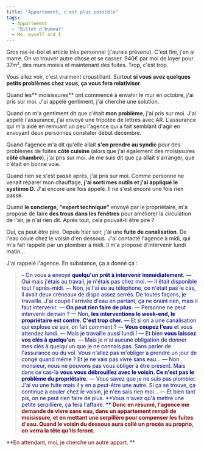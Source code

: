```yaml
---
title: "Appartement, c'est plus possible"
tags:
  - Appartement
  - "Billet d'humeur"
  - Me, myself and I
---
```


Gros ras-le-bol et article très personnel (j'aurais prévenu). C'est fini, j'en ai marre. On va trouver autre chose et se casser. 940€ par moi de loyer pour 37m², des murs moisis et maintenant des fuites. Trop, c'est trop.

Vous allez voir, c'est vraiment croustillant. Surtout **si vous avez quelques petits problèmes chez vous, ça vous fera relativiser**.

Quand les** moisissures** ont commencé à envahir le mur en octobre, j'ai pris sur moi. J'ai appelé gentiment, j'ai cherché une solution.

Quand on m'a gentiment dit que c'était **mon problème**, j'ai pris sur moi. J'ai appelé l'assurance, j'ai envoyé une tripotée de lettres avec AR. L'assurance qui m'a aidé en remuant un peu l'agence qui a fait semblant d'agir en envoyant deux personnes constater début décembre.

Quand l'agence m'a dit qu'elle allait **s'en prendre au syndic** pour des problèmes de fuites **côté cuisine** (alors que j'ai également des moisissures **côté chambre**), j'ai pris sur moi. Je me suis dit que ça allait s'arranger, que c'était en bonne voie.

Quand rien se s'est passé après, j'ai pris sur moi. Comme personne ne venait réparer mon chauffage, **j'ai sorti mes outils et j'ai appliqué le système D**. J'ai encore une fois appelé. Il ne s'est encore une fois rien passé.

Quand **le concierge, "expert technique"** envoyé par le propriétaire, m'a proposé de faire **des trous dans les fenêtres** pour améliorer la circulation de l'air, je n'ai rien dit. Après tout, cela pouvait-il être pire&nbsp;?

Oui, ça peut être pire. Depuis hier soir, j'ai une **fuite de canalisation**. De l'eau coule chez le voisin d'en dessous. J'ai contacté l'agence à midi, qui m'a fait rappelé par un plombier à midi. Il m'a proposé d'intervenir lundi matin…

J'ai rappelé l'agence. En substance, ça a donné ça&nbsp;:
> <span style="color: #000080">- On vous a envoyé **quelqu'un prêt à intervenir immédiatement**.
> — Oui mais j'étais au travail, je n'étais pas chez moi.
> — Il était disponible tout l'après-midi.
> — Non, je l'ai eu au téléphone, ce n'était pas le cas, il avait deux créneaux de dispo assez serrés. De toutes façons, je travaille. J'ai coupé l'arrivée d'eau en partant, ça ne craint rien, mais il faut intervenir.
> — **On peut rien faire de plus.**
> — Personne ne peut intervenir demain&nbsp;?
> — Non, **les interventions le week-end, le propriétaire est contre. C'est trop cher.**
> — Et si on a une canalisation qui explose ce soir, on fait comment&nbsp;?
> — **Vous coupez l'eau** et vous attendez lundi.
> — Mais je travaille aussi lundi&nbsp;!
> — Et bien **vous laissez vos clés à quelqu'un**.
> — Mais je n'ai aucune obligation de donner mes clés à quelqu'un que je ne connais pas. Sans parler de l'assurance ou du vol. Vous n'allez pas m'obliger à prendre un jour de congé quand même&nbsp;? Et je ne vais pas vivre sans eau…
> — Non monsieur, nous ne pouvons pas vous obliger à être présent. Mais dans ce cas-là **vous vous débrouillez avec le voisin. Ce n'est pas le problème du propriétaire.**
> — Vous savez que je ne suis pas plombier. J'ai vu une fuite mais il y en a peut-être une autre. Si ça se trouve, ça continue à couler chez le voisin, je n'en sais rien moi…
> — Et bien tant pis, on ne peut rien faire de plus. **Vous n'avez qu'à mettre une petite serpillière, ça fera l'affaire.
> **</span>
<span style="color: #800000">**Donc en résumé, l'agence me demande de vivre sans eau, dans un appartement rempli de moisissure, et en mettant une serpillère pour compenser les fuites d'eau. Quand le voisin du dessous aura collé un procès au proprio, on verra la tête qu'ils feront.**</span>

**<span style="color: #800000">En attendant, moi, je cherche un autre appart.</span>
**